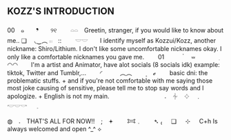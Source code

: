 ## KOZZ'S INTRODUCTION
00　๑　　❜　　୨୧　　
𓏏𓏏　Greetin, stranger, if you would like to know about me.. ❑
　◟‿︵ 𓏼　::　　
𓎟𓎟　　I identify myself as Kozzui/Kozz, another nickname: Shiro/Lithium. I don't like some uncomfortable nicknames okay. I only like a comfortable nicknames you gave me.　　
01　　　 ๋ ㅤ⏕　　　　ִ
◠◠⠀⠀⠀I'm a artist and Animator, have alot socials (8 socials idk) example: tiktok, Twitter and Tumblr,...　
　◜　　ㅤ︵︵ ㅤ　۪　 ℯ　　
basic dni: the problematic stuffs. + and if you're not comfortable with me saying those most joke causing of sensitive, please tell me to stop say words and I apologize. + English is not my main.　　　　　　　
　   𝅄　⏆　𔓕　﹒　　𓎢𓎟𓎡   ⠀𓈒

◍　𝅄　THAT'S ALL FOR NOW!!　;　𖥔
　　𐂯﹒　　➴
₍⠀⠀❑⠀⠀⊹⠀⠀C+h Is always welcomed and open ^_^ ⟡